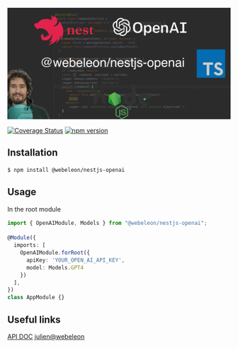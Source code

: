 ![NestJS module for openAI](./banner.png)

[![Coverage Status](https://coveralls.io/repos/github/Webeleon/nestjs-openai/badge.svg?branch=main)](https://coveralls.io/github/Webeleon/nestjs-openai?branch=main)
[![npm version](https://badge.fury.io/js/%40webeleon%2Fnestjs-openai.svg)](https://badge.fury.io/js/%40webeleon%2Fnestjs-openai)

## Installation

```bash
$ npm install @webeleon/nestjs-openai
```

## Usage

In the root module

```ts
import { OpenAIModule, Models } from "@webeleon/nestjs-openai";

@Module({
  imports: [
    OpenAIModule.forRoot({
      apiKey: 'YOUR_OPEN_AI_API_KEY',
      model: Models.GPT4
    })
  ],
})
class AppModule {}
```

## Useful links

[API DOC](https://webeleon.github.io/nestjs-openai/)
[julien@webeleon](https://www.linkedin.com/in/julien-prugne/)





